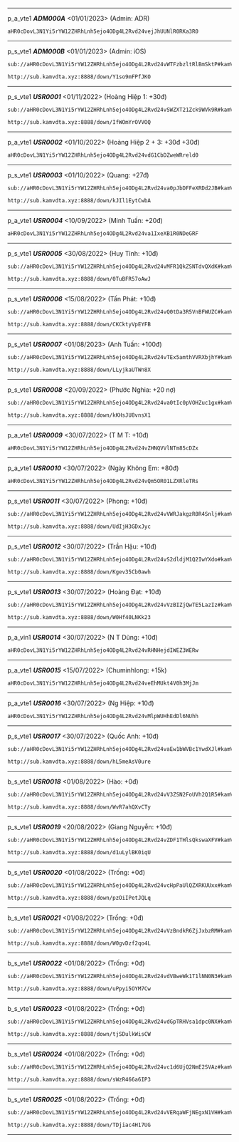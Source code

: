 ----------------------------------------
p_a_vte1 ***ADM000A*** <01/01/2023> (Admin: ADR)
```
aHR0cDovL3N1Yi5rYW12ZHRhLnh5ejo4ODg4L2Rvd24vejJhUUNlR0RKa3R0
```
----------------------------------------

p_s_vte1 ***ADM000B*** <01/01/2023> (Admin: iOS)
```
sub://aHR0cDovL3N1Yi5rYW12ZHRhLnh5ejo4ODg4L2Rvd24vWTFzbzltRlBmSktP#kamVdta
```
```
http://sub.kamvdta.xyz:8888/down/Y1so9mFPfJKO
```
----------------------------------------

p_s_vte1 ***USR0001*** <01/11/2022> (Hoàng Hiệp 1: +30đ)
```
sub://aHR0cDovL3N1Yi5rYW12ZHRhLnh5ejo4ODg4L2Rvd24vSWZXT21Zck9WVk9R#kamVdta
```
```
http://sub.kamvdta.xyz:8888/down/IfWOmYrOVVOQ
```
----------------------------------------

p_a_vte1 ***USR0002*** <01/10/2022> (Hoàng Hiệp 2 + 3: +30đ +30đ)
```
aHR0cDovL3N1Yi5rYW12ZHRhLnh5ejo4ODg4L2Rvd24vdG1CbDZweWRreld0
```
----------------------------------------

p_s_vte1 ***USR0003*** <01/10/2022> (Quang: +27đ)
```
sub://aHR0cDovL3N1Yi5rYW12ZHRhLnh5ejo4ODg4L2Rvd24va0pJbDFFeXRDd2JB#kamVdta
```
```
http://sub.kamvdta.xyz:8888/down/kJIl1EytCwbA
```
----------------------------------------

p_a_vte1 ***USR0004*** <10/09/2022> (Minh Tuấn: +20đ)
```
aHR0cDovL3N1Yi5rYW12ZHRhLnh5ejo4ODg4L2Rvd24va1IxeXB1R0NDeGRF
```
----------------------------------------

p_s_vte1 ***USR0005*** <30/08/2022> (Huy Tỉnh: +10đ)
```
sub://aHR0cDovL3N1Yi5rYW12ZHRhLnh5ejo4ODg4L2Rvd24vMFR1QkZSNTdvQXdK#kamVdta
```
```
http://sub.kamvdta.xyz:8888/down/0TuBFR57oAwJ
```
----------------------------------------

p_s_vte1 ***USR0006*** <15/08/2022> (Tấn Phát: +10đ)
```
sub://aHR0cDovL3N1Yi5rYW12ZHRhLnh5ejo4ODg4L2Rvd24vQ0tDa3R5VnBFWUZC#kamVdta
```
```
http://sub.kamvdta.xyz:8888/down/CKCktyVpEYFB
```
----------------------------------------

p_s_vte1 ***USR0007*** <01/08/2023> (Anh Tuấn: +100đ)
```
sub://aHR0cDovL3N1Yi5rYW12ZHRhLnh5ejo4ODg4L2Rvd24vTEx5amthVVRXbjhY#kamVdta
```
```
http://sub.kamvdta.xyz:8888/down/LLyjkaUTWn8X
```
----------------------------------------

p_s_vte1 ***USR0008*** <20/09/2022> (Phước Nghia: +20 nợ)
```
sub://aHR0cDovL3N1Yi5rYW12ZHRhLnh5ejo4ODg4L2Rvd24va0tIc0pVOHZuc1gx#kamVdta
```
```
http://sub.kamvdta.xyz:8888/down/kKHsJU8vnsX1
```
----------------------------------------

p_a_vte1 ***USR0009*** <30/07/2022> (T M T: +10đ)
```
aHR0cDovL3N1Yi5rYW12ZHRhLnh5ejo4ODg4L2Rvd24vZHNQVVlNTm85cDZx
```
----------------------------------------

p_a_vte1 ***USR0010*** <30/07/2022> (Ngày Không Em: +80đ)
```
aHR0cDovL3N1Yi5rYW12ZHRhLnh5ejo4ODg4L2Rvd24vQm5OR01LZXRleTRs
```
----------------------------------------

p_s_vte1 ***USR0011*** <30/07/2022> (Phong: +10đ)
```
sub://aHR0cDovL3N1Yi5rYW12ZHRhLnh5ejo4ODg4L2Rvd24vVWRJakgzR0R4Snlj#kamVdta
```
```
http://sub.kamvdta.xyz:8888/down/UdIjH3GDxJyc
```
----------------------------------------

p_s_vte1 ***USR0012*** <30/07/2022> (Trần Hậu: +10đ)
```
sub://aHR0cDovL3N1Yi5rYW12ZHRhLnh5ejo4ODg4L2Rvd24vS2dldjM1Q2IwYXdo#kamVdta
```
```
http://sub.kamvdta.xyz:8888/down/Kgev35Cb0awh
```
----------------------------------------

p_s_vte1 ***USR0013*** <30/07/2022> (Hoàng Đạt: +10đ)
```
sub://aHR0cDovL3N1Yi5rYW12ZHRhLnh5ejo4ODg4L2Rvd24vVzBIZjQwTE5LazIz#kamVdta
```
```
http://sub.kamvdta.xyz:8888/down/W0Hf40LNKk23
```
----------------------------------------

p_a_vin1 ***USR0014*** <30/07/2022> (N T Dũng: +10đ)
```
aHR0cDovL3N1Yi5rYW12ZHRhLnh5ejo4ODg4L2Rvd24vRHNHejdIWEZ3WERw
```
----------------------------------------

p_a_vte1 ***USR0015*** <15/07/2022> (Chuminhlong: +15k)
```
aHR0cDovL3N1Yi5rYW12ZHRhLnh5ejo4ODg4L2Rvd24veEhMUkt4V0h3MjJm
```
----------------------------------------

p_a_vte1 ***USR0016*** <30/07/2022> (Ng Hiệp: +10đ)
```
aHR0cDovL3N1Yi5rYW12ZHRhLnh5ejo4ODg4L2Rvd24vMlpWUHhEdDl6NUhh
```
----------------------------------------

p_s_vte1 ***USR0017*** <30/07/2022> (Quốc Anh: +10đ)
```
sub://aHR0cDovL3N1Yi5rYW12ZHRhLnh5ejo4ODg4L2Rvd24vaEw1bWVBc1YwdXJl#kamVdta
```
```
http://sub.kamvdta.xyz:8888/down/hL5meAsV0ure
```
----------------------------------------

b_s_vte1 ***USR0018*** <01/08/2022> (Hào: +0đ)
```
sub://aHR0cDovL3N1Yi5rYW12ZHRhLnh5ejo4ODg4L2Rvd24vV3ZSN2FoUVh2Q1R5#kamVdta
```
```
http://sub.kamvdta.xyz:8888/down/WvR7ahQXvCTy
```
----------------------------------------

p_s_vte1 ***USR0019*** <20/08/2022> (Giang Nguyễn: +10đ)
```
sub://aHR0cDovL3N1Yi5rYW12ZHRhLnh5ejo4ODg4L2Rvd24vZDF1THlsQkswaXFV#kamVdta
```
```
http://sub.kamvdta.xyz:8888/down/d1uLylBK0iqU
```
----------------------------------------

b_s_vte1 ***USR0020*** <01/08/2022> (Trống: +0đ)
```
sub://aHR0cDovL3N1Yi5rYW12ZHRhLnh5ejo4ODg4L2Rvd24vcHpPaUlQZXRKUUxx#kamVdta
```
```
http://sub.kamvdta.xyz:8888/down/pzOiIPetJQLq
```
----------------------------------------

b_s_vte1 ***USR0021*** <01/08/2022> (Trống: +0đ)
```
sub://aHR0cDovL3N1Yi5rYW12ZHRhLnh5ejo4ODg4L2Rvd24vVzBndkR6ZjJxbzRM#kamVdta
```
```
http://sub.kamvdta.xyz:8888/down/W0gvDzf2qo4L
```
----------------------------------------

b_s_vte1 ***USR0022*** <01/08/2022> (Trống: +0đ)
```
sub://aHR0cDovL3N1Yi5rYW12ZHRhLnh5ejo4ODg4L2Rvd24vdVBweWk1T1lNN0N3#kamVdta
```
```
http://sub.kamvdta.xyz:8888/down/uPpyi5OYM7Cw
```
----------------------------------------

b_s_vte1 ***USR0023*** <01/08/2022> (Trống: +0đ)
```
sub://aHR0cDovL3N1Yi5rYW12ZHRhLnh5ejo4ODg4L2Rvd24vdGpTRHVsa1dpc0NX#kamVdta
```
```
http://sub.kamvdta.xyz:8888/down/tjSDulkWisCW
```
----------------------------------------

b_s_vte1 ***USR0024*** <01/08/2022> (Trống: +0đ)
```
sub://aHR0cDovL3N1Yi5rYW12ZHRhLnh5ejo4ODg4L2Rvd24vc1d6UjQ2NmE2SVAz#kamVdta
```
```
http://sub.kamvdta.xyz:8888/down/sWzR466a6IP3
```
----------------------------------------

b_s_vte1 ***USR0025*** <01/08/2022> (Trống: +0đ)
```
sub://aHR0cDovL3N1Yi5rYW12ZHRhLnh5ejo4ODg4L2Rvd24vVERqaWFjNEgxN1VH#kamVdta
```
```
http://sub.kamvdta.xyz:8888/down/TDjiac4H17UG
```
----------------------------------------
